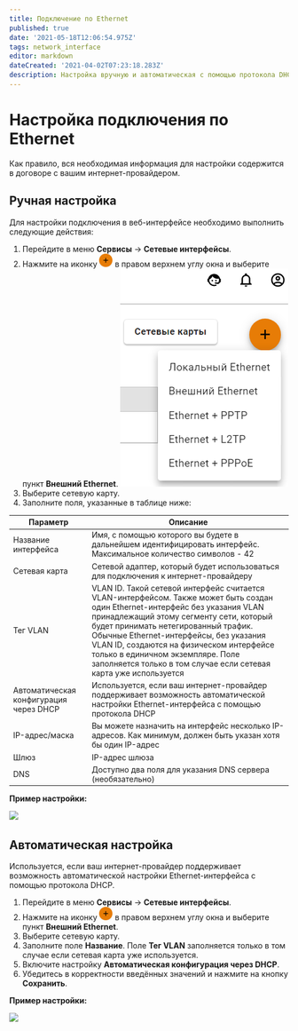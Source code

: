 ```yaml
---
title: Подключение по Ethernet
published: true
date: '2021-05-18T12:06:54.975Z'
tags: network_interface
editor: markdown
dateCreated: '2021-04-02T07:23:18.283Z'
description: Настройка вручную и автоматическая с помощью протокола DHCP.
---
```


# Настройка подключения по Ethernet

Как правило, вся необходимая информация для настройки содержится в договоре с вашим интернет-провайдером.

## Ручная настройка

Для настройки подключения в веб-интерфейсе необходимо выполнить следующие действия:

1. Перейдите в меню **Сервисы** -> **Сетевые интерфейсы**.
2. Нажмите на иконку ![ok\_with\_icon.png](<../../.gitbook/assets/ok-with-icon (32).png>) в правом верхнем углу окна и выберите пункт **Внешний Ethernet**. ![](../../.gitbook/assets/create-int.jpg)
3. Выберите сетевую карту.
4. Заполните поля, указанные в таблице ниже:

| Параметр                               | Описание                                                                                                                                                                                                                                                                                                                                                                                                       |
| -------------------------------------- | -------------------------------------------------------------------------------------------------------------------------------------------------------------------------------------------------------------------------------------------------------------------------------------------------------------------------------------------------------------------------------------------------------------- |
| Название интерфейса                    | Имя, с помощью которого вы будете в дальнейшем идентифицировать интерфейс. Максимальное количество символов - 42                                                                                                                                                                                                                                                                                               |
| Сетевая карта                          | Сетевой адаптер, который будет использоваться для подключения к интернет-провайдеру                                                                                                                                                                                                                                                                                                                            |
| Тег VLAN                               | VLAN ID. Такой сетевой интерфейс считается VLAN-интерфейсом. Также может быть создан один Ethernet-интерфейс без указания VLAN принадлежащий этому сегменту сети, который будет принимать нетегированный трафик. Обычные Ethernet-интерфейсы, без указания VLAN ID, создаются на физическом интерфейсе только в единичном экземпляре. Поле заполняется только в том случае если сетевая карта уже используется |
| Автоматическая конфигурация через DHCP | Используется, если ваш интернет-провайдер поддерживает возможность автоматической настройки Ethernet-интерфейса с помощью протокола DHCP                                                                                                                                                                                                                                                                       |
| IP-адрес/маска                         | Вы можете назначить на интерфейс несколько IP-адресов. Как минимум, должен быть указан хотя бы один IP-адрес                                                                                                                                                                                                                                                                                                   |
| Шлюз                                   | IP-адрес шлюза                                                                                                                                                                                                                                                                                                                                                                                                 |
| DNS                                    | Доступно два поля для указания DNS сервера (необязательно)                                                                                                                                                                                                                                                                                                                                                     |

**Пример настройки:**

![](../../.gitbook/assets/создание\_внешнего\_ethernet.jpg)

## Автоматическая настройка

Используется, если ваш интернет-провайдер поддерживает возможность автоматической настройки Ethernet-интерфейса с помощью протокола DHCP.

1. Перейдите в меню **Сервисы** -> **Сетевые интерфейсы**.
2. Нажмите на иконку ![ok\_with\_icon.png](<../../.gitbook/assets/ok-with-icon (32).png>) в правом верхнем углу окна и выберите пункт **Внешний Ethernet**.
3. Выберите сетевую карту.
4. Заполните поле **Название**. Поле **Тег VLAN** заполняется только в том случае если сетевая карта уже используется.
5. Включите настройку **Автоматическая конфигурация через DHCP**.
6. Убедитесь в корректности введённых значений и нажмите на кнопку **Сохранить**.

**Пример настройки:**

![](../../.gitbook/assets/внешний\_ethernet\_dhcp.jpg)

